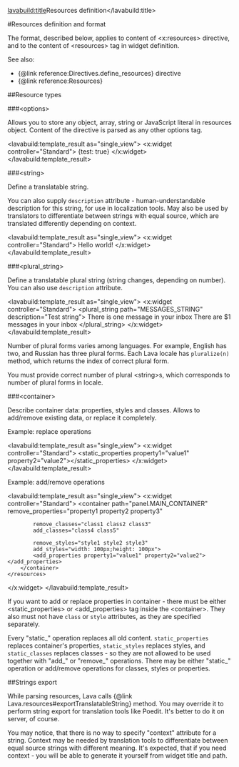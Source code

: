 <lavabuild:title>Resources definition</lavabuild:title>

#Resources definition and format

The format, described below, applies to content of &lt;x:resources&gt; directive, and to the content of &lt;resources&gt;
tag in widget definition.

See also:
- {@link reference:Directives.define_resources} directive
- {@link reference:Resources}

##Resource types

###&lt;options&gt;

Allows you to store any object, array, string or JavaScript literal in resources object.
Content of the directive is parsed as any other options tag.

<lavabuild:template_result as="single_view">
<x:widget controller="Standard">
	<resources locale="default">
		<options path="DATA">{test: true}</options>
	</resources>
</x:widget>
</lavabuild:template_result>

###&lt;string&gt;

Define a translatable string.

You can also supply `description` attribute - human-understandable description for this string,
for use in localization tools. May also be used by translators to differentiate between strings with equal source,
which are translated differently depending on context.

<lavabuild:template_result as="single_view">
<x:widget controller="Standard">
	<resources locale="default">
		<string path="HELLO_STRING" description="Standard hello world message">
			Hello world!
		</string>
	</resources>
</x:widget>
</lavabuild:template_result>

###&lt;plural_string&gt;

Define a translatable plural string (string changes, depending on number).
You can also use `description` attribute.

<lavabuild:template_result as="single_view">
<x:widget controller="Standard">
	<resources locale="default">
		<plural_string path="MESSAGES_STRING" description="Test string">
			<string>There is one message in your inbox</string>
			<string>There are $1 messages in your inbox</string>
		</plural_string>
	</resources>
</x:widget>
</lavabuild:template_result>

Number of plural forms varies among languages. For example, English has two, and Russian has three plural forms.
Each Lava locale has `pluralize(n)` method, which returns the index of correct plural form.

You must provide correct number of plural &lt;string&gt;s, which corresponds to number of plural forms in locale.

###&lt;container&gt;

Describe container data: properties, styles and classes. Allows to add/remove existing data, or replace it completely.

Example: replace operations

<lavabuild:template_result as="single_view">
<x:widget controller="Standard">
	<resources locale="default">
		<container path="panel.MAIN_CONTAINER"
			static_classes="class1 class2"
			static_styles="background-color: green">
			<static_properties property1="value1" property2="value2"></static_properties>
		</container>
	</resources>
</x:widget>
</lavabuild:template_result>

Example: add/remove operations

<lavabuild:template_result as="single_view">
<x:widget controller="Standard">
	<resources locale="default">
		<container path="panel.MAIN_CONTAINER"
			remove_properties="property1 property2 property3"

			remove_classes="class1 class2 class3"
			add_classes="class4 class5"

			remove_styles="style1 style2 style3"
			add_styles="width: 100px;height: 100px">
			<add_properties property1="value1" property2="value2"></add_properties>
		</container>
	</resources>
</x:widget>
</lavabuild:template_result>

If you want to add or replace properties in container - there must be either &lt;static_properties&gt; or
&lt;add_properties&gt; tag inside the &lt;container&gt;. They also must not have `class` or `style`
attributes, as they are specified separately.

Every "static_" operation replaces all old content. `static_properties` replaces container's properties,
`static_styles` replaces styles, and `static_classes` replaces classes - so they are not allowed to be used together
with "add_" or "remove_" operations. There may be either "static_" operation or add/remove operations for classes,
styles or properties.

##Strings export

While parsing resources, Lava calls {@link Lava.resources#exportTranslatableString} method. 
You may override it to perform string export for translation tools like Poedit. It's better to do it on server, of course.

You may notice, that there is no way to specify "context" attribute for a string. Context may be needed by translation tools
to differentiate between equal source strings with different meaning. It's expected, that if you need context - you
will be able to generate it yourself from widget title and path.